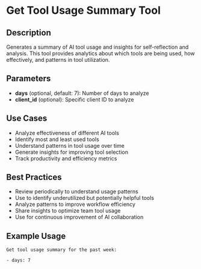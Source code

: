 # Get Tool Usage Summary Tool

## Description

Generates a summary of AI tool usage and insights for self-reflection and analysis. This tool provides analytics about which tools are being used, how effectively, and patterns in tool utilization.

## Parameters

- **days** (optional, default: 7): Number of days to analyze
- **client_id** (optional): Specific client ID to analyze

## Use Cases

- Analyze effectiveness of different AI tools
- Identify most and least used tools
- Understand patterns in tool usage over time
- Generate insights for improving tool selection
- Track productivity and efficiency metrics

## Best Practices

- Review periodically to understand usage patterns
- Use to identify underutilized but potentially helpful tools
- Analyze patterns to improve workflow efficiency
- Share insights to optimize team tool usage
- Use for continuous improvement of AI collaboration

## Example Usage

```text
Get tool usage summary for the past week:

- days: 7

```
